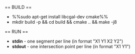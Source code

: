 == BUILD ==
* %%sudo apt-get install libcgal-dev cmake%%
* mkdir build -p && cd build && cmake .. && make -j8

== RUN ==
* **stdin** - one segment per line (in format "X1 Y1 X2 Y2")
* **stdout** - one intersection point per line (in format "X1 Y1")
